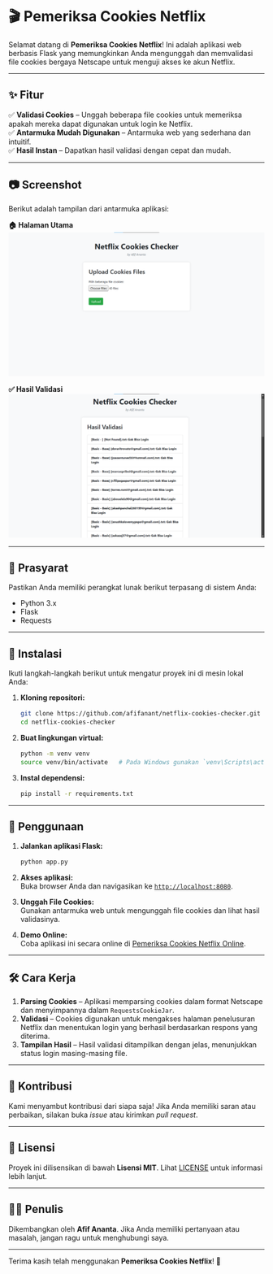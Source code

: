
# 🎬 Pemeriksa Cookies Netflix

Selamat datang di **Pemeriksa Cookies Netflix**! Ini adalah aplikasi web berbasis Flask yang memungkinkan Anda mengunggah dan memvalidasi file cookies bergaya Netscape untuk menguji akses ke akun Netflix.

---

## ✨ Fitur

✅ **Validasi Cookies** – Unggah beberapa file cookies untuk memeriksa apakah mereka dapat digunakan untuk login ke Netflix.  
✅ **Antarmuka Mudah Digunakan** – Antarmuka web yang sederhana dan intuitif.  
✅ **Hasil Instan** – Dapatkan hasil validasi dengan cepat dan mudah.  

---

## 📷 Screenshot

Berikut adalah tampilan dari antarmuka aplikasi:

**🏠 Halaman Utama**  
![Halaman Utama](https://raw.githubusercontent.com/afifanant/netflix-cookies-checker/main/ss-1.png)  

**✅ Hasil Validasi**  
![Hasil Validasi](https://raw.githubusercontent.com/afifanant/netflix-cookies-checker/main/ss-2.png)  

---

## 🚀 Prasyarat

Pastikan Anda memiliki perangkat lunak berikut terpasang di sistem Anda:

- Python 3.x  
- Flask  
- Requests  

---

## 🔧 Instalasi

Ikuti langkah-langkah berikut untuk mengatur proyek ini di mesin lokal Anda:

1. **Kloning repositori:**

   ```bash
   git clone https://github.com/afifanant/netflix-cookies-checker.git
   cd netflix-cookies-checker
   ```

2. **Buat lingkungan virtual:**

   ```bash
   python -m venv venv
   source venv/bin/activate   # Pada Windows gunakan `venv\Scripts\activate`
   ```

3. **Instal dependensi:**

   ```bash
   pip install -r requirements.txt
   ```

---

## 🏃 Penggunaan

1. **Jalankan aplikasi Flask:**

   ```bash
   python app.py
   ```

2. **Akses aplikasi:**  
   Buka browser Anda dan navigasikan ke [`http://localhost:8080`](http://localhost:8080).

3. **Unggah File Cookies:**  
   Gunakan antarmuka web untuk mengunggah file cookies dan lihat hasil validasinya.

4. **Demo Online:**  
   Coba aplikasi ini secara online di [Pemeriksa Cookies Netflix Online](https://afifanant.pythonanywhere.com/).

---

## 🛠️ Cara Kerja

1. **Parsing Cookies** – Aplikasi memparsing cookies dalam format Netscape dan menyimpannya dalam `RequestsCookieJar`.  
2. **Validasi** – Cookies digunakan untuk mengakses halaman penelusuran Netflix dan menentukan login yang berhasil berdasarkan respons yang diterima.  
3. **Tampilan Hasil** – Hasil validasi ditampilkan dengan jelas, menunjukkan status login masing-masing file.  

---

## 🤝 Kontribusi

Kami menyambut kontribusi dari siapa saja! Jika Anda memiliki saran atau perbaikan, silakan buka *issue* atau kirimkan *pull request*.

---

## 📄 Lisensi

Proyek ini dilisensikan di bawah **Lisensi MIT**. Lihat [LICENSE](LICENSE) untuk informasi lebih lanjut.

---

## 👨‍💻 Penulis

Dikembangkan oleh **Afif Ananta**. Jika Anda memiliki pertanyaan atau masalah, jangan ragu untuk menghubungi saya.

---

Terima kasih telah menggunakan **Pemeriksa Cookies Netflix**! 🚀
